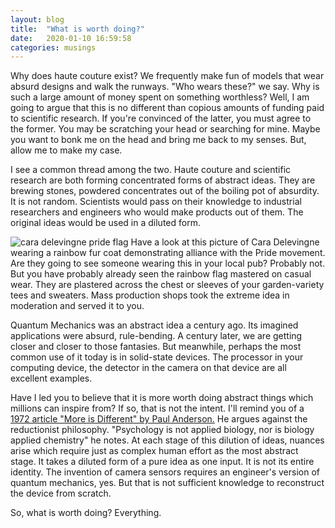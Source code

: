 ```yaml
---
layout: blog
title:  "What is worth doing?"
date:   2020-01-10 16:59:58  
categories: musings
---
```

Why does haute couture exist? We frequently make fun of models that wear absurd designs and walk the runways. "Who wears these?" we say. Why is such a large amount of money spent on something worthless? Well, I am going to argue that this is no different than copious amounts of funding paid to scientific research. If you're convinced of the latter, you must agree to the former. You may be scratching your head or searching for mine. Maybe you want to bonk me on the head and bring me back to my senses. But, allow me to make my case. 

I see a common thread among the two. Haute couture and scientific research are both forming concentrated forms of abstract ideas. They are brewing stones, powdered concentrates out of the boiling pot of absurdity. It is not random. Scientists would pass on their knowledge to industrial researchers and engineers who would make products out of them. The original ideas would be used in a diluted form. 

<span class="image left"><img src = "https://assets.vogue.com/photos/5a88725271dfb1796196f571/master/pass/cara-d-burberry-promo.jpg" alt="cara delevingne pride flag"></span>
Have a look at this picture of Cara Delevingne wearing a rainbow fur coat demonstrating alliance with the Pride movement. Are they going to see someone wearing this in your local pub? Probably not. But you have probably already seen the rainbow flag mastered on casual wear. They are plastered across the chest or sleeves of your garden-variety tees and sweaters. Mass production shops took the extreme idea in moderation and served it to you.

Quantum Mechanics was an abstract idea a century ago. Its imagined applications were absurd, rule-bending. A century later, we are getting closer and closer to those fantasies. But meanwhile, perhaps the most common use of it today is in solid-state devices. The processor in your computing device, the detector in the camera on that device are all excellent examples. 

Have I led you to believe that it is more worth doing abstract things which millions can inspire from? If so, that is not the intent. I'll remind you of a [1972 article "More is Different" by Paul Anderson.](https://science.sciencemag.org/content/177/4047/393) He argues against the reductionist philosophy. "Psychology is not applied biology, nor is biology applied chemistry" he notes. At each stage of this dilution of ideas, nuances arise which require just as complex human effort as the most abstract stage. It takes a diluted form of a pure idea as one input. It is not its entire identity. The invention of camera sensors requires an engineer's version of quantum mechanics, yes. But that is not sufficient knowledge to reconstruct the device from scratch.

So, what is worth doing? Everything.
